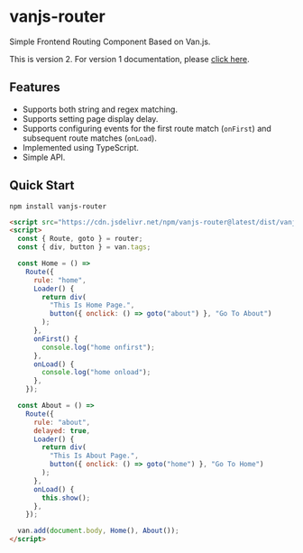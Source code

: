 # vanjs-router

Simple Frontend Routing Component Based on Van.js.

This is version 2. For version 1 documentation, please [click here](https://github.com/iuroc/vanjs-router/tree/79b190f56846bef9906de886ddf29f6c62b892db).

## Features

- Supports both string and regex matching.
- Supports setting page display delay.
- Supports configuring events for the first route match (`onFirst`) and subsequent route matches (`onLoad`).
- Implemented using TypeScript.
- Simple API.

## Quick Start

```shell
npm install vanjs-router
```

```html
<script src="https://cdn.jsdelivr.net/npm/vanjs-router@latest/dist/vanjs-router.min.js"></script>
<script>
  const { Route, goto } = router;
  const { div, button } = van.tags;

  const Home = () =>
    Route({
      rule: "home",
      Loader() {
        return div(
          "This Is Home Page.",
          button({ onclick: () => goto("about") }, "Go To About")
        );
      },
      onFirst() {
        console.log("home onfirst");
      },
      onLoad() {
        console.log("home onload");
      },
    });

  const About = () =>
    Route({
      rule: "about",
      delayed: true,
      Loader() {
        return div(
          "This Is About Page.",
          button({ onclick: () => goto("home") }, "Go To Home")
        );
      },
      onLoad() {
        this.show();
      },
    });

  van.add(document.body, Home(), About());
</script>
```
